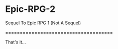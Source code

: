 # Epic-RPG-2
Sequel To Epic RPG 1 (Not A Sequel)

=====================================

That's it...
